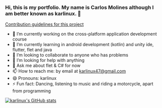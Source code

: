 ### Hi, this is my portfolio. My name is Carlos Molines although I am better known as karlinux. 👋
[Contribution guidelines for this project](docs/CONTRIBUTING.md)

- 🔭 I’m currently working on the cross-platform application development course
- 🌱 I’m currently learning in android development (kotlin) and unity ide, flutter, flet and java
- 👯 I’m looking to collaborate to anyone who has problems
- 🤔 I’m looking for help with anything 
- 💬 Ask me about flet & C# for now
- 📫 How to reach me: by email at karlinux47@gmail.com
- 😄 Pronouns: karlinux
- ⚡ Fun fact: Dancing, listening to music and riding a motorcycle, apart from programming

[![karlinux's GitHub stats](https://github-readme-stats.vercel.app/api?username=CarlosMolinesPastor)](https://github.com/CarlosMolinesPastor/github-readme-stats)
